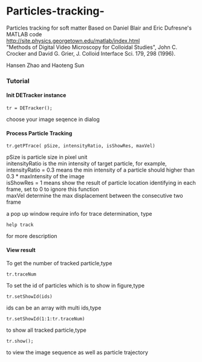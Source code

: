 # Particles-tracking-
Particles tracking for soft matter
Based on Daniel Blair and Eric Dufresne's MATLAB code  
http://site.physics.georgetown.edu/matlab/index.html  
"Methods of Digital Video Microscopy for Colloidal Studies", John C. Crocker and David G. Grier, J. Colloid Interface Sci. 179, 298 (1996).  
  
Hansen Zhao and Haoteng Sun

### Tutorial


#### Init DETracker instance

```
tr = DETracker();
```
choose your image seqence in dialog

#### Process Particle Tracking

```
tr.getPTrace( pSize, intensityRatio, isShowRes, maxVel)
```
pSize is particle size in pixel unit  
initensityRatio is the min intensity of target particle, for example, intensityRatio = 0.3 means the min intensity of a particle should higher than 0.3 * maxIntensity of the image  
isShowRes = 1 means show the result of particle location identifying in each frame, set to 0 to ignore this function  
maxVel determine the max displacement between the consecutive two frame

a pop up window require info for trace determination, type
```
help track
```
for more description

#### View result
To get the number of tracked particle,type
```
tr.traceNum
```
To set the id of particles which is to show in figure,type
```
tr.setShowId(ids)
```
ids can be an array with multi ids,type
```
tr.setShowId(1:1:tr.traceNum)
```
to show all tracked particle,type
```
tr.show();
```
to view the image sequence as well as particle trajectory
